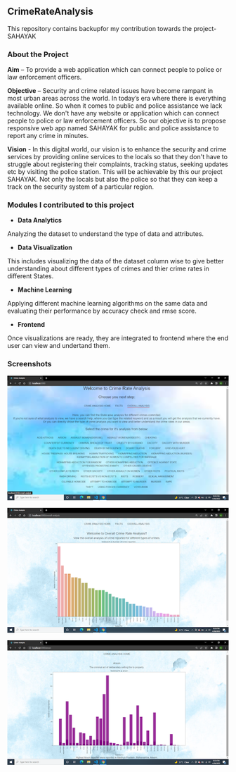 ## **CrimeRateAnalysis**

This repository contains backupfor my contribution towards the project-SAHAYAK


### **About the Project**

**Aim** – To provide a web application which can connect people to police or law enforcement officers. 

**Objective** – Security and crime related issues have become rampant in most urban areas across the world. In today’s era where there is everything available online. So when it comes to public and police assistance we lack technology. We don't have any website or application which can connect people to police or law enforcement officers. So our objective is to propose responsive web app named SAHAYAK for public and police assistance to report any crime in minutes. 

**Vision** - In this digital world, our vision is to enhance the security and crime services by providing online services to the locals so that they don't have to struggle about registering their complaints, tracking status, seeking updates etc by visiting the police station. This will be achievable by this our project SAHAYAK. 
Not only the locals but also the police so that they can keep a track on the security system of a particular region.

### **Modules I contributed to this project**

- **Data Analytics**

Analyzing the dataset to understand the type of data and attributes.

- **Data Visualization**

This includes visualizing the data of the dataset column wise to give better understanding about different types of crimes and thier crime rates in different States.

- **Machine Learning**

Applying different machine learning algorithms on the same data and evaluating their performance by accuracy check and rmse score.

- **Frontend**

Once visualizations are ready, they are integrated to frontend where the end user can view and undertand them.

### **Screenshots**

![](https://github.com/ayushi424/CrimeRateAnalysis/blob/main/screenshots/home.png)


![](https://github.com/ayushi424/CrimeRateAnalysis/blob/main/screenshots/overall.png)


![](https://github.com/ayushi424/CrimeRateAnalysis/blob/main/screenshots/arson.png)

